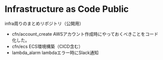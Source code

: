 # Infrastructure as Code Public

infra周りのまとめリポジトリ（公開用）

 - cfn/account_create
 AWSアカウント作成時にやっておくべきことをコード化した。
 - cfn/ecs
 ECS環境構築（CICD含む）
 - lambda_alarm
 lambdaエラー時にSlack通知